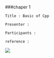 

###chaper 1

```
Title : Basic of Cpp
```

```
Presenter : 
```

```
Participants : 
```

```
reference : 
```

![](http://bookimg.gilbut.co.kr/book/BN001899/rn_view_BN001899.jpg)

